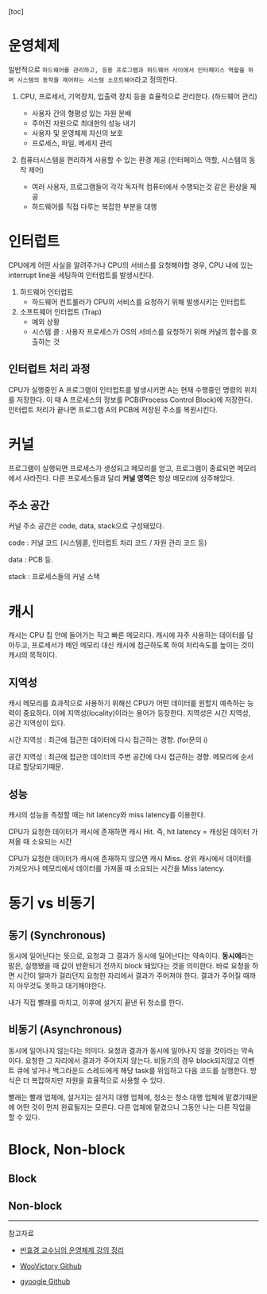 [toc]



# 운영체제

일반적으로  `하드웨어를 관리하고, 응용 프로그램과 하드웨어 사이에서 인터페이스 역할을 하며 시스템의 동작을 제어하는 시스템 소프트웨어`라고 정의한다.

1. CPU, 프로세서, 기억장치, 입출력 장치 등을 효율적으로 관리한다. (하드웨어 관리)
    - 사용자 간의 형평성 있는 자원 분배
    - 주어진 자원으로 최대한의 성능 내기
    - 사용자 및 운영체제 자신의 보호
    - 프로세스, 파일, 메세지 관리

2. 컴퓨터시스템을 편리하게 사용할 수 있는 환경 제공 (인터페이스 역할, 시스템의 동작 제어)
   - 여러 사용자, 프로그램들이 각각 독자적 컴퓨터에서 수행되는것 같은 환상을 제공
   - 하드웨어를 직접 다루는 복잡한 부분을 대행



# 인터럽트

CPU에게 어떤 사실을 알려주거나 CPU의 서비스를 요청해야할 경우, CPU 내에 있는 interrupt line을 세팅하여 인터럽트를 발생시킨다. 

1. 하드웨어 인터럽트
   - 하드웨어 컨트롤러가 CPU의 서비스를 요청하기 위해 발생시키는 인터럽트
2. 소프트웨어 인터럽트 (Trap)
   - 예외 상황
   - 시스템 콜 : 사용자 프로세스가 OS의 서비스를 요청하기 위해 커널의 함수를 호출하는 것



## 인터럽트 처리 과정

CPU가 실행중인 A 프로그램이 인터럽트를 발생시키면 A는 현재 수행중인 명령의 위치를 저장한다. 이 때 A 프로세스의 정보를 PCB(Process Control Block)에 저장한다. 인터럽트 처리가 끝나면 프로그램 A의 PCB에 저장된 주소를 복원시킨다.



# 커널

프로그램이 실행되면 프로세스가 생성되고 메모리를 얻고, 프로그램이 종료되면 메모리에서 사라진다. 다른 프로세스들과 달리 **커널 영역**은 항상 메모리에 상주해있다. 

## 주소 공간

커널 주소 공간은 code, data, stack으로 구성돼있다.

code : 커널 코드 (시스템콜, 인터럽트 처리 코드 / 자원 관리 코드 등)

data : PCB 등.

stack : 프로세스들의 커널 스택





# 캐시

캐시는 CPU 칩 안에 들어가는 작고 빠른 메모리다. 캐시에 자주 사용하는 데이터를 담아두고, 프로세서가 메인 메모리 대신 캐시에 접근하도록 하여 처리속도를 높이는 것이 캐시의 목적이다.



## 지역성

캐시 메모리를 효과적으로 사용하기 위해선 CPU가 어떤 데이터를 원할지 예측하는 능력이 중요하다. 이에 지역성(locality)이라는 용어가 등장한다. 지역성은 시간 지역성, 공간 지역성이 있다.



시간 지역성 : 최근에 접근한 데이터에 다시 접근하는 경향. (for문의 i)

공간 지역성 : 최근에 접근한 데이터의 주변 공간에 다시 접근하는 경향. 메모리에 순서대로 할당되기때문.



## 성능

캐시의 성능을 측정할 때는 hit latency와 miss latency를 이용한다.

CPU가 요청한 데이터가 캐시에 존재하면 캐시 Hit. 즉, hit latency = 캐싱된 데이터 가져올 때 소요되는 시간

CPU가 요청한 데이터가 캐시에 존재하지 않으면 캐시 Miss. 상위 캐시에서 데이터를 가져오거나 메모리에서 데이터를 가져올 때 소요되는 시간을 Miss latency.



# 동기 vs 비동기

## 동기 (Synchronous)

동시에 일어난다는 뜻으로, 요청과 그 결과가 동시에 일어난다는 약속이다. **동시에**라는 말은, 실행됐을 때 값이 반환되기 전까지 block 돼있다는 것을 의미한다. 바로 요청을 하면 시간이 얼마가 걸리던지 요청한 자리에서 결과가 주어져야 한다. 결과가 주어질 때까지 아무것도 못하고 대기해야한다.

내가 직접 빨래를 마치고, 이후에 설거지 끝낸 뒤 청소를 한다.



## 비동기 (Asynchronous)

동시에 일어나지 않는다는 의미다. 요청과 결과가 동시에 일어나지 않을 것이라는 약속이다. 요청한 그 자리에서 결과가 주어지지 않는다. 비동기의 경우 block되지않고 이벤트 큐에 넣거나 백그라운드 스레드에게 해당 task를 위임하고 다음 코드를 실행한다. 방식은 더 복잡하지만 자원을 효율적으로 사용할 수 있다.

빨래는 빨래 업체에, 설거지는 설거지 대행 업체에, 청소는 청소 대행 업체에 맡겼기때문에 어떤 것이 먼저 완료될지는 모른다. 다른 업체에 맡겼으니 그동안 나는 다른 작업을 할 수 있다. 



# Block, Non-block

## Block



## Non-block







---

참고자료

- [반효경 교수님의 운영체제 강의 정리](https://www.notion.so/yyj/OS-103231d659124eabaad0346c0a0613e3)

- [WooVictory Github](https://github.com/WooVictory/Ready-For-Tech-Interview)

- [gyoogle Github](https://github.com/gyoogle/tech-interview-for-developer)

